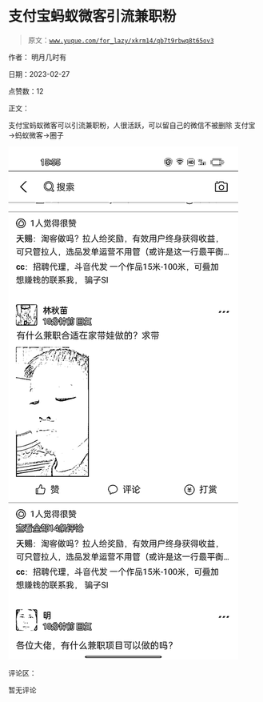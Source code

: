 # 支付宝蚂蚁微客引流兼职粉

> 原文：[`www.yuque.com/for_lazy/xkrm14/qb7t9rbwq8t65ov3`](https://www.yuque.com/for_lazy/xkrm14/qb7t9rbwq8t65ov3)



作者： 明月几时有 

日期：2023-02-27 

点赞数：12 

正文： 

支付宝蚂蚁微客可以引流兼职粉，人很活跃，可以留自己的微信不被删除 支付宝→蚂蚁微客→圈子 

![](img/be62412f4745dea117ea04561db1769c.png)  

评论区： 

暂无评论 

